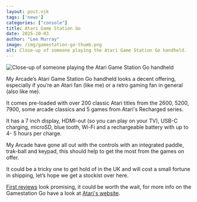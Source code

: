```yaml
---
layout: post.njk 
tags: ['news']
categories: ["console"]
title: Atari Game Station Go
date: 2025-10-03
author: "Lee Murray"
image: /img/gamestation-go-thumb.png
alt: Close-up of someone playing the Atari Game Station Go handheld.
---
```


![Close-up of someone playing the Atari Game Station Go handheld ](/img/gamestation-go.png )

My Arcade’s Atari Game Station Go handheld looks a decent offering, especially if you’re an Atari fan (like me) or a retro gaming fan in general (also like me).

It comes pre-loaded with over 200 classic Atari titles from the 2600, 5200, 7900, some arcade classics and 5 games from Atari's Recharged series.

It has a 7 inch display, HDMI-out (so you can play on your TV), USB-C charging, microSD, blue tooth, Wi-Fi and a rechargeable battery with up to 4- 5 hours per charge. 

My Arcade have gone all out with the controls with an integrated paddle, trak-ball and keypad, this should help to get the most from the games on offer.

It could be a tricky one to get hold of in the UK and will cost a small fortune in shipping, let’s hope we get a stockist over here.

[First reviews](https://www.youtube.com/watch?v=tI8kkDxZns8) look promising, it could be worth the wait, for more info on the Gamestation Go have a look at [Atari's website](https://atari.com/products/atari-gamestation-go?srsltid=AfmBOoqBkRFRPctWs3k9auL3mMmw7rvmalAoAh6qVIaC5T0mQjh6jouo).
